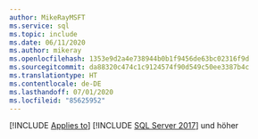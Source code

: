 ```yaml
---
author: MikeRayMSFT
ms.service: sql
ms.topic: include
ms.date: 06/11/2020
ms.author: mikeray
ms.openlocfilehash: 1353e9d2a4e738944b0b1f9456de63bc02316f9d
ms.sourcegitcommit: da88320c474c1c9124574f90d549c50ee3387b4c
ms.translationtype: HT
ms.contentlocale: de-DE
ms.lasthandoff: 07/01/2020
ms.locfileid: "85625952"
---
```

[!INCLUDE [Applies to](../../includes/applies-md.md)] [!INCLUDE [SQL Server 2017](_ss2017.md)] und höher 